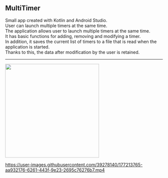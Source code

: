 ## MultiTimer ##  
Small app created with Kotlin and Android Studio.  
User can launch multiple timers at the same time.  
The application allows user to launch multiple timers at the same time.  
It has basic functions for adding, removing and modifying a timer.  
In addition, it saves the current list of timers to a file that is read when the application is started.  
Thanks to this, the data after modification by the user is retained.  
  
 ---


  
<img src="https://user-images.githubusercontent.com/39278140/177213904-f7ae621e-9753-4c5a-89a4-3472d2069bae.png" width="300">






https://user-images.githubusercontent.com/39278140/177213765-aa932176-6261-443f-9e23-2695c76276b7.mp4
















